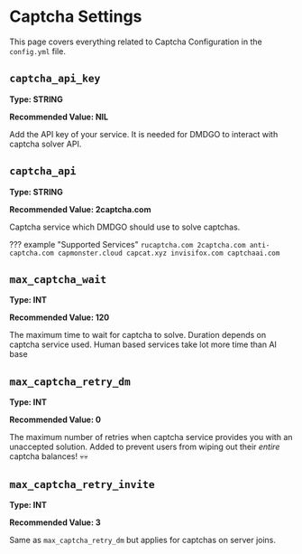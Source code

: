 # Captcha Settings
This page covers everything related to Captcha Configuration in the `config.yml` file.

## `captcha_api_key`
**Type: STRING**

**Recommended Value: NIL**

Add the API key of your service. It is needed for DMDGO to interact with captcha solver API.

## `captcha_api`
**Type: STRING**

**Recommended Value: 2captcha.com**

Captcha service which DMDGO should use to solve captchas.

??? example "Supported Services"
    ```
        rucaptcha.com
        2captcha.com
        anti-captcha.com
        capmonster.cloud
        capcat.xyz
        invisifox.com
        captchaai.com
    ```

## `max_captcha_wait`
**Type: INT**

**Recommended Value: 120**

The maximum time to wait for captcha to solve. Duration depends on captcha service used. Human based services take lot more time than AI base

## `max_captcha_retry_dm`
**Type: INT**

**Recommended Value: 0**

The maximum number of retries when captcha service provides you with an unaccepted solution. Added to prevent users from wiping out their _entire_ captcha balances! 💀💀



## `max_captcha_retry_invite`
**Type: INT**

**Recommended Value: 3**

Same as `max_captcha_retry_dm` but applies for captchas on server joins.
